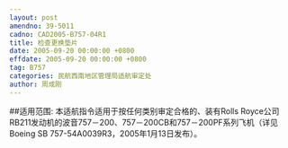 ```yaml
---
layout: post
amendno: 39-5011
cadno: CAD2005-B757-04R1
title: 检查更换垫片
date: 2005-09-20 00:00:00 +0800
effdate: 2005-09-20 00:00:00 +0800
tag: B757
categories: 民航西南地区管理局适航审定处
author: 周成刚
---
```


##适用范围:
本适航指令适用于按任何类别审定合格的、装有Rolls Royce公司RB211发动机的波音757－200、757－200CB和757－200PF系列飞机（详见Boeing SB 757-54A0039R3，2005年1月13日发布）。

